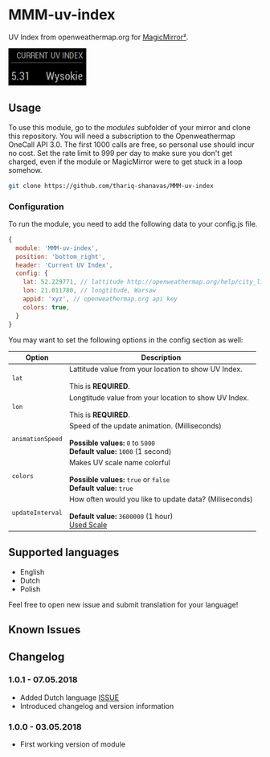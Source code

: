 # MMM-uv-index

UV Index from openweathermap.org for [MagicMirror²](https://github.com/MagicMirrorOrg/MagicMirror).

![screenshot](image.png)

## Usage 

To use this module, go to the *modules* subfolder of your mirror and clone this repository. You will need a subscription to the Openweathermap OneCall API 3.0. The first 1000 calls are free, so personal use should incur no cost. Set the rate limit to 999 per day to make sure you don't get charged, even if the module or MagicMirror were to get stuck in a loop somehow.

```bash
git clone https://github.com/thariq-shanavas/MMM-uv-index
```

### Configuration

To run the module, you need to add the following data to your config.js file.

```js
{
  module: 'MMM-uv-index',
  position: 'bottom_right',
  header: 'Current UV Index',
  config: {
    lat: 52.229771, // lattitude http://openweathermap.org/help/city_list.txt
    lon: 21.011780, // longtitude, Warsaw
    appid: 'xyz', // openweathermap.org api key
    colors: true,
  }
}
```

You may want to set the following options in the config section as well:

| Option |  Description | 
|---|---|
| `lat` | Lattitude value from your location to show UV Index.<br><br>This is **REQUIRED**. | 
| `lon` | Longtitude value from your location to show UV Index.<br><br>This is **REQUIRED**. | 
| `animationSpeed` | Speed of the update animation. (Milliseconds)<br><br>**Possible values:** `0` to `5000`<br>**Default value:** `1000` (1 second) | 
| `colors` | Makes UV scale name colorful<br><br>**Possible values:** `true` or `false`<br>**Default value:** `true` | 
| `updateInterval` | How often would you like to update data? (Miliseconds)<br><br>**Default value:** `3600000` (1 hour)<br>[Used Scale](https://www.epa.gov/sunsafety/uv-index-scale-1)| 

## Supported languages

- English
- Dutch
- Polish

Feel free to open new issue and submit translation for your language!

## Known Issues


## Changelog

### 1.0.1 - 07.05.2018

- Added Dutch language [ISSUE](https://github.com/Sketusky/MMM-uv-index/issues/1)
- Introduced changelog and version information

### 1.0.0 - 03.05.2018

- First working version of module
